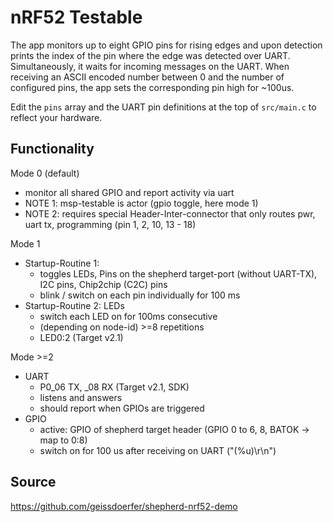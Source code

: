 # nRF52 Testable

The app monitors up to eight GPIO pins for rising edges and upon detection prints the index of the pin where the edge was detected over UART. Simultaneously, it waits for incoming messages on the UART. When receiving an ASCII encoded number between 0 and the number of configured pins, the app sets the corresponding pin high for ~100us.

Edit the `pins` array and the UART pin definitions at the top of `src/main.c` to reflect your hardware.

## Functionality

Mode 0 (default)

- monitor all shared GPIO and report activity via uart
- NOTE 1: msp-testable is actor (gpio toggle, here mode 1)
- NOTE 2: requires special Header-Inter-connector that only routes pwr, uart tx, programming (pin 1, 2, 10, 13 - 18)

Mode 1

- Startup-Routine 1:
  - toggles LEDs, Pins on the shepherd target-port (without UART-TX), I2C pins, Chip2chip (C2C) pins
  - blink / switch on each pin individually for 100 ms
- Startup-Routine 2: LEDs
  - switch each LED on for 100ms consecutive
  - (depending on node-id) >=8 repetitions
  - LED0:2 (Target v2.1)

Mode >=2

- UART
    - P0_06 TX, _08 RX (Target v2.1, SDK)
    - listens and answers
    - should report when GPIOs are triggered
- GPIO
    - active: GPIO of shepherd target header (GPIO 0 to 6, 8, BATOK -> map to 0:8)
    - switch on for 100 us after receiving on UART ("(%u)\r\n")

## Source

https://github.com/geissdoerfer/shepherd-nrf52-demo
